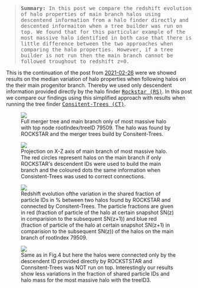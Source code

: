 
<blockquote><tt><b>Summary:</b> In this post we compare the redshift evolution of halo properties of main branch halos using descentend information from a halo finder directly and descented informaiton when a tree builder was run on top. We found that for this particular example of the most massive halo identified in both case that there is little difference between the two approaches when comparing the halo properties. However, if a tree builder is not run then the main branch cannot be followed troughout to redshift z=0.</tt></blockquote>

This is the continuation of the post from <a href="https://dstoppacher.github.io/A-testrun-on-merger-trees-4/">2021-02-26</a> were we showed results on the median variation of halo properties when following halos on the their main progenitor branch. Thereby we used only descendent information provided directly by the halo finder <a href="https://ui.adsabs.harvard.edu/abs/2012ascl.soft10008B/abstract"><tt>Rockstar (RS)</tt></a>. In this post we compare our findings using this simplified approach with results when running the tree finder <a href="https://ui.adsabs.harvard.edu/abs/2012ascl.soft10011B/abstract"><tt>Consitent-Trees (CT)</tt></a>.

<figure>
  <img src="{{ site.baseurl }}/plots/2021-03-03_MB-TreeID79509.png">
  <figcaption>Full merger tree and main branch only of most massive halo with top node rootIndex/treeID 79509. The halo was found by ROCKSTAR and the merger trees build by Consitent-Trees.
  </figcaption>
</figure>


<figure>
  <img src="{{ site.baseurl }}/plots/2021-03-03_RS_vs_CT.png">
  <figcaption>Projection on X-Z axis of main branch of most massive halo. The red circles represent halos on the main branch if only ROCKSTAR's descendent IDs were used to build the main branch and the coloured dots the same information when Consistent-Trees was used to correct connections.
  </figcaption>
</figure>


<figure>
  <img src="{{ site.baseurl }}/plots/2021-03-03_MB-TreeID79509_delta.png">
  <figcaption>Redshift evolution ofthe variation in the shared fraction of particle IDs in % between two halos found by ROCKSTAR and connected by Consitent-Trees. The particle fractions are given in red (fraction of particle of the halo at certain snapshot SN(z) in comparision to the subsequent  SN(z+1)) and blue red (fraction of particle of the halo at certain snapshot SN(z+1) in comparision to the subsequent SN(z)) of the halos on the main branch of rootIndex 79509.
  </figcaption>
</figure>

<figure>
  <img src="{{ site.baseurl }}/plots/2021-03-03_TreeID3_delta.png">
  <figcaption>Same as in Fig.4 but here the halos were connected only by the descendent ID provided directly by ROCKSTSTAR and Connsitent-Trees was NOT run on top. Interestingly our results show less variations in the fraction of shared particle IDs and halo mass for the most massive halo with the treeID3.
  </figcaption>
</figure>
